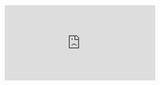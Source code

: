 <div style="position:relative;padding-bottom:48%; margin:10px">
    <iframe src="https://www.youtube.com/embed/6Y8pdjRsQrg?start=0" frameborder="0" allow="accelerometer; autoplay; encrypted-media; gyroscope; picture-in-picture" allowfullscreen 
    	style="position:absolute;width:100%;height:100%;"></iframe>
</div>
